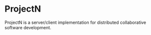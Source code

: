 # ProjectN
ProjectN is a server/client implementation for distributed collaborative software development.
